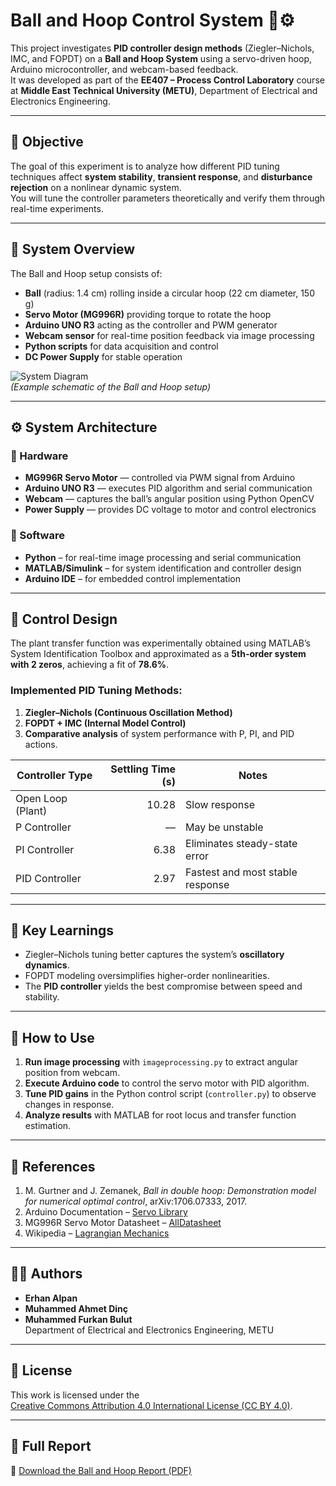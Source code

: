 # Ball and Hoop Control System 🏀⚙️

This project investigates **PID controller design methods** (Ziegler–Nichols, IMC, and FOPDT) on a **Ball and Hoop System** using a servo-driven hoop, Arduino microcontroller, and webcam-based feedback.  
It was developed as part of the **EE407 – Process Control Laboratory** course at **Middle East Technical University (METU)**, Department of Electrical and Electronics Engineering.

---

## 🎯 Objective
The goal of this experiment is to analyze how different PID tuning techniques affect **system stability**, **transient response**, and **disturbance rejection** on a nonlinear dynamic system.  
You will tune the controller parameters theoretically and verify them through real-time experiments.

---

## 🧩 System Overview
The Ball and Hoop setup consists of:
- **Ball** (radius: 1.4 cm) rolling inside a circular hoop (22 cm diameter, 150 g)
- **Servo Motor (MG996R)** providing torque to rotate the hoop
- **Arduino UNO R3** acting as the controller and PWM generator
- **Webcam sensor** for real-time position feedback via image processing
- **Python scripts** for data acquisition and control
- **DC Power Supply** for stable operation

![System Diagram](assets/system_diagram.png)  
*(Example schematic of the Ball and Hoop setup)*

---

## ⚙️ System Architecture

### 🔸 Hardware
- **MG996R Servo Motor** — controlled via PWM signal from Arduino  
- **Arduino UNO R3** — executes PID algorithm and serial communication  
- **Webcam** — captures the ball’s angular position using Python OpenCV  
- **Power Supply** — provides DC voltage to motor and control electronics

### 🔸 Software
- **Python** – for real-time image processing and serial communication  
- **MATLAB/Simulink** – for system identification and controller design  
- **Arduino IDE** – for embedded control implementation  

---

## 📐 Control Design
The plant transfer function was experimentally obtained using MATLAB’s System Identification Toolbox and approximated as a **5th-order system with 2 zeros**, achieving a fit of **78.6%**.

### Implemented PID Tuning Methods:
1. **Ziegler–Nichols (Continuous Oscillation Method)**
2. **FOPDT + IMC (Internal Model Control)**
3. **Comparative analysis** of system performance with P, PI, and PID actions.

| Controller Type | Settling Time (s) | Notes |
|------------------|------------------:|-------|
| Open Loop (Plant) | 10.28 | Slow response |
| P Controller | — | May be unstable |
| PI Controller | 6.38 | Eliminates steady-state error |
| PID Controller | 2.97 | Fastest and most stable response |

---

## 🧠 Key Learnings
- Ziegler–Nichols tuning better captures the system’s **oscillatory dynamics**.
- FOPDT modeling oversimplifies higher-order nonlinearities.
- The **PID controller** yields the best compromise between speed and stability.

---

## 🧰 How to Use
1. **Run image processing** with `imageprocessing.py` to extract angular position from webcam.
2. **Execute Arduino code** to control the servo motor with PID algorithm.
3. **Tune PID gains** in the Python control script (`controller.py`) to observe changes in response.
4. **Analyze results** with MATLAB for root locus and transfer function estimation.

---

## 🧾 References
1. M. Gurtner and J. Zemanek, *Ball in double hoop: Demonstration model for numerical optimal control*, arXiv:1706.07333, 2017.  
2. Arduino Documentation – [Servo Library](https://docs.arduino.cc/libraries/servo/)  
3. MG996R Servo Motor Datasheet – [AllDatasheet](https://www.alldatasheet.com/datasheet-pdf/download/1131873/ETC2/MG996R.html)  
4. Wikipedia – [Lagrangian Mechanics](https://en.wikipedia.org/wiki/Lagrangian_mechanics)

---

## 👨‍🔧 Authors
- **Erhan Alpan**  
- **Muhammed Ahmet Dinç**  
- **Muhammed Furkan Bulut**  
Department of Electrical and Electronics Engineering, METU  

---

## 📜 License
This work is licensed under the  
[Creative Commons Attribution 4.0 International License (CC BY 4.0)](https://creativecommons.org/licenses/by/4.0/).

---

## 📎 Full Report
📄 [Download the Ball and Hoop Report (PDF)](Ball%20And%20Hoop.pdf)
